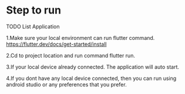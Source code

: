 # Step to run
 TODO List Application

 1.Make sure your local environment can run flutter command. 
 https://flutter.dev/docs/get-started/install

 2.Cd to project location and run command flutter run.

 3.If your local device already connected. The application will auto start.

 4.If you dont have any local device connected, then you can run using android studio or any preferences that you prefer.